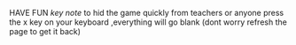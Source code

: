 HAVE FUN
*key note* to hid the game quickly from teachers or anyone press the x key on your keyboard ,everything will go blank (dont worry refresh the page to get it back)
